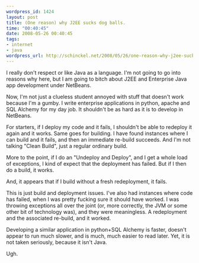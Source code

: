 ```yaml
--- 
wordpress_id: 1424
layout: post
title: (One reason) why J2EE sucks dog balls.
time: "00:40:45"
date: 2008-05-26 00:40:45
tags: 
- internet
- java
wordpress_url: http://schinckel.net/2008/05/26/one-reason-why-j2ee-sucks-dog-balls/
---
```

I really don't respect or like Java as a language. I'm not going to go into reasons why here, but I am going to bitch about J2EE and Enterprise Java app development under NetBeans.

Now, I'm not just a clueless student annoyed with stuff that doesn't work because I'm a gumby. I write enterprise applications in python, apache and SQL Alchemy for my day job. It shouldn't be as hard as it is to develop in NetBeans.

For starters, if I deploy my code and it fails, I shouldn't be able to redeploy it again and it works. Same goes for building. I have found instances where I can build and it fails, and then an immediate re-build succeeds. And I'm not talking "Clean Build", just a regular ordinary build.

More to the point, if I do an "Undeploy and Deploy", and I get a whole load of exceptions, I kind of expect that the deployment has failed. But if I then do a build, it works.

And, it appears that if I build without a fresh redeployment, it fails.

This is just build and deployment issues. I've also had instances where code has failed, when I was pretty fucking sure it should have worked. I was throwing exceptions all over the joint (or, more correctly, the JVM or some other bit of technology was), and they were meaningless. A redeployment and the associated re-build, and it worked.

Developing a similar application in python+SQL Alchemy is faster, doesn't appear to run much slower, and is much, much easier to read later. Yet, it is not taken seriously, because it isn't Java.

Ugh.
